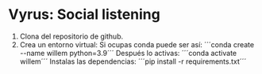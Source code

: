 # Vyrus: Social listening
1. Clona del repositorio de github.
2. Crea un entorno virtual:
Si ocupas conda puede ser así:
´´´conda create --name willem python=3.9´´´
Después lo activas:
´´´conda activate willem´´´
Instalas las dependencias:
´´´pip install -r requirements.txt´´´

